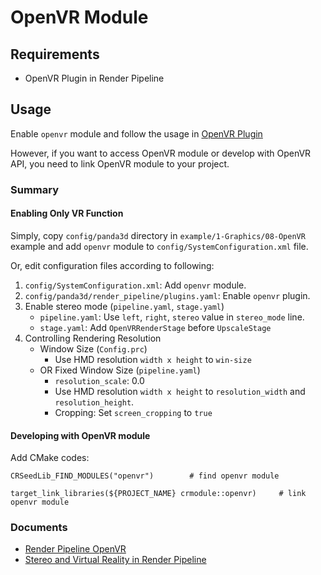 # OpenVR Module

## Requirements
- OpenVR Plugin in Render Pipeline



## Usage
Enable `openvr` module and follow the usage in
[OpenVR Plugin](https://github.com/bluekyu/rpcpp_plugins/tree/master/openvr)

However, if you want to access OpenVR module or develop with OpenVR API,
you need to link OpenVR module to your project.

### Summary
#### Enabling Only VR Function
Simply, copy `config/panda3d` directory in `example/1-Graphics/08-OpenVR` example and
add `openvr` module to `config/SystemConfiguration.xml` file.

Or, edit configuration files according to following:

1. `config/SystemConfiguration.xml`: Add `openvr` module.
2. `config/panda3d/render_pipeline/plugins.yaml`: Enable `openvr` plugin.
3. Enable stereo mode (`pipeline.yaml`, `stage.yaml`)
   - `pipeline.yaml`: Use `left`, `right`, `stereo` value in `stereo_mode` line.
   - `stage.yaml`: Add `OpenVRRenderStage` before `UpscaleStage`
4. Controlling Rendering Resolution
   - Window Size (`Config.prc`)
     - Use HMD resolution `width x height` to `win-size`
   - OR Fixed Window Size (`pipeline.yaml`)
     - `resolution_scale`: 0.0
     - Use HMD resolution `width x height` to `resolution_width` and `resolution_height`.
     - Cropping: Set `screen_cropping` to `true`

#### Developing with OpenVR module
Add CMake codes:
```
CRSeedLib_FIND_MODULES("openvr")        # find openvr module

target_link_libraries(${PROJECT_NAME} crmodule::openvr)     # link openvr module
```


### Documents
- [Render Pipeline OpenVR](https://github.com/bluekyu/rpcpp_plugins/blob/master/openvr/docs/openvr.md)
- [Stereo and Virtual Reality in Render Pipeline](https://github.com/bluekyu/render_pipeline_cpp/blob/master/docs/ko_kr/rendering/stereo-and-vr.md)
